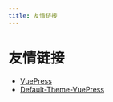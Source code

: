 ```yaml
---
title: 友情链接
---
```


# 友情链接

- [VuePress]("https://vuepress.vuejs.org/zh/")
- [Default-Theme-VuePress]("https://ecosystem.vuejs.press/zh/")
